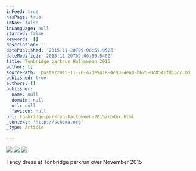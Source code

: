 ```yaml
---
inFeed: true
hasPage: true
inNav: false
inLanguage: null
starred: false
keywords: []
description: ''
datePublished: '2015-11-20T09:00:59.952Z'
dateModified: '2015-11-20T09:00:50.548Z'
title: Tonbridge parkrun Halloween 2015
author: []
sourcePath: _posts/2015-11-20-47de9418-4c90-4ea0-b625-0c8546fd16dc.md
published: true
authors: []
publisher:
  name: null
  domain: null
  url: null
  favicon: null
url: tonbridge-parkrun-halloween-2015/index.html
_context: 'http://schema.org'
_type: Article

---
```

![](https://the-grid-user-content.s3-us-west-2.amazonaws.com/59691cc6-23e3-48b5-96e8-17146cb65d95.jpg)
![](https://the-grid-user-content.s3-us-west-2.amazonaws.com/609e5b38-849f-41a0-99dc-23c9169c2cf3.jpg)
![](https://the-grid-user-content.s3-us-west-2.amazonaws.com/318eae14-bf3b-46c1-94eb-6146e15ce20d.jpg)

Fancy dress at Tonbridge parkrun over November 2015
